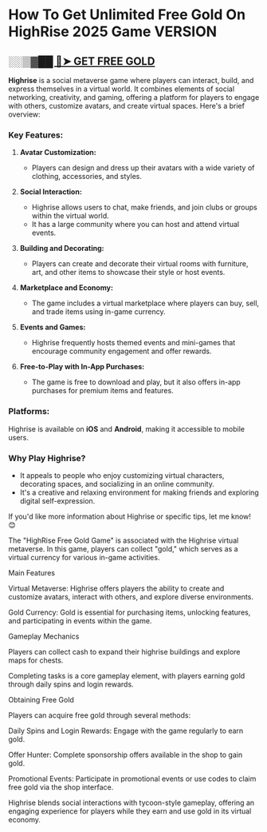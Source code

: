 <h1>How To Get Unlimited Free Gold On HighRise 2025 Game VERSION</h1>

<h2><a href="https://allresources.xyz/highrise.html/">░░▒▓██ 🔴➤ GET FREE GOLD</a></h2>

<p><strong>Highrise</strong> is a social metaverse game where players can interact, build, and express themselves in a virtual world. It combines elements of social networking, creativity, and gaming, offering a platform for players to engage with others, customize avatars, and create virtual spaces. Here's a brief overview:</p>
<h3><strong>Key Features:</strong></h3>
<ol>
<li>
<p><strong>Avatar Customization:</strong></p>
<ul>
<li>Players can design and dress up their avatars with a wide variety of clothing, accessories, and styles.</li>
</ul>
</li>
<li>
<p><strong>Social Interaction:</strong></p>
<ul>
<li>Highrise allows users to chat, make friends, and join clubs or groups within the virtual world.</li>
<li>It has a large community where you can host and attend virtual events.</li>
</ul>
</li>
<li>
<p><strong>Building and Decorating:</strong></p>
<ul>
<li>Players can create and decorate their virtual rooms with furniture, art, and other items to showcase their style or host events.</li>
</ul>
</li>
<li>
<p><strong>Marketplace and Economy:</strong></p>
<ul>
<li>The game includes a virtual marketplace where players can buy, sell, and trade items using in-game currency.</li>
</ul>
</li>
<li>
<p><strong>Events and Games:</strong></p>
<ul>
<li>Highrise frequently hosts themed events and mini-games that encourage community engagement and offer rewards.</li>
</ul>
</li>
<li>
<p><strong>Free-to-Play with In-App Purchases:</strong></p>
<ul>
<li>The game is free to download and play, but it also offers in-app purchases for premium items and features.</li>
</ul>
</li>
</ol>
<h3><strong>Platforms:</strong></h3>
<p>Highrise is available on <strong>iOS</strong> and <strong>Android</strong>, making it accessible to mobile users.</p>
<h3><strong>Why Play Highrise?</strong></h3>
<ul>
<li>It appeals to people who enjoy customizing virtual characters, decorating spaces, and socializing in an online community.</li>
<li>It's a creative and relaxing environment for making friends and exploring digital self-expression.</li>
</ul>
<p>If you'd like more information about Highrise or specific tips, let me know! 😊</p>
The "HighRise Free Gold Game" is associated with the Highrise virtual metaverse. In this game, players can collect "gold," which serves as a virtual currency for various in-game activities.


Main Features


Virtual Metaverse: Highrise offers players the ability to create and customize avatars, interact with others, and explore diverse environments.

Gold Currency: Gold is essential for purchasing items, unlocking features, and participating in events within the game.


Gameplay Mechanics


Players can collect cash to expand their highrise buildings and explore maps for chests.

Completing tasks is a core gameplay element, with players earning gold through daily spins and login rewards.


Obtaining Free Gold

Players can acquire free gold through several methods:



Daily Spins and Login Rewards: Engage with the game regularly to earn gold.

Offer Hunter: Complete sponsorship offers available in the shop to gain gold.

Promotional Events: Participate in promotional events or use codes to claim free gold via the shop interface.


Highrise blends social interactions with tycoon-style gameplay, offering an engaging experience for players while they earn and use gold in its virtual economy.

